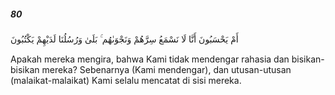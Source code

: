##### 80

<span class="ayah">أَمْ يَحْسَبُونَ أَنَّا لَا نَسْمَعُ سِرَّهُمْ وَنَجْوَىٰهُم ۚ بَلَىٰ وَرُسُلُنَا لَدَيْهِمْ يَكْتُبُونَ</span>

<span class="ayah_translation">Apakah mereka mengira, bahwa Kami tidak mendengar rahasia dan bisikan-bisikan mereka? Sebenarnya (Kami mendengar), dan utusan-utusan (malaikat-malaikat) Kami selalu mencatat di sisi mereka.</span>
